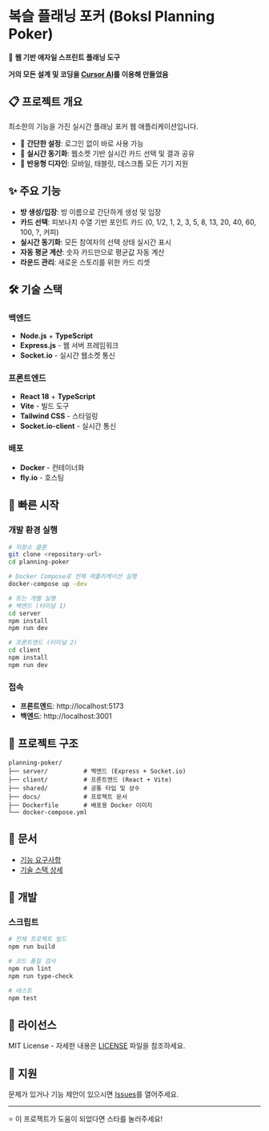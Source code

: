 # 복슬 플래닝 포커 (Boksl Planning Poker)

🎯 **웹 기반 애자일 스프린트 플래닝 도구**

**거의 모든 설계 및 코딩을 [Cursor AI](https://www.cursor.com/)를 이용해 만들었음**

## 📋 프로젝트 개요

최소한의 기능을 가진 실시간 플래닝 포커 웹 애플리케이션입니다.
- 🚀 **간단한 설정**: 로그인 없이 바로 사용 가능
- 🔄 **실시간 동기화**: 웹소켓 기반 실시간 카드 선택 및 결과 공유
- 📱 **반응형 디자인**: 모바일, 태블릿, 데스크톱 모든 기기 지원

## ✨ 주요 기능

- **방 생성/입장**: 방 이름으로 간단하게 생성 및 입장
- **카드 선택**: 피보나치 수열 기반 포인트 카드 (0, 1/2, 1, 2, 3, 5, 8, 13, 20, 40, 60, 100, ?, 커피)
- **실시간 동기화**: 모든 참여자의 선택 상태 실시간 표시
- **자동 평균 계산**: 숫자 카드만으로 평균값 자동 계산
- **라운드 관리**: 새로운 스토리를 위한 카드 리셋

## 🛠 기술 스택

### 백엔드
- **Node.js** + **TypeScript**
- **Express.js** - 웹 서버 프레임워크
- **Socket.io** - 실시간 웹소켓 통신

### 프론트엔드
- **React 18** + **TypeScript**
- **Vite** - 빌드 도구
- **Tailwind CSS** - 스타일링
- **Socket.io-client** - 실시간 통신

### 배포
- **Docker** - 컨테이너화
- **fly.io** - 호스팅

## 🚀 빠른 시작

### 개발 환경 실행

```bash
# 저장소 클론
git clone <repository-url>
cd planning-poker

# Docker Compose로 전체 애플리케이션 실행
docker-compose up -dev

# 또는 개별 실행
# 백엔드 (터미널 1)
cd server
npm install
npm run dev

# 프론트엔드 (터미널 2)  
cd client
npm install
npm run dev
```

### 접속
- **프론트엔드**: http://localhost:5173
- **백엔드**: http://localhost:3001

## 📁 프로젝트 구조

```
planning-poker/
├── server/          # 백엔드 (Express + Socket.io)
├── client/          # 프론트엔드 (React + Vite)
├── shared/          # 공통 타입 및 상수
├── docs/            # 프로젝트 문서
├── Dockerfile       # 배포용 Docker 이미지
└── docker-compose.yml
```

## 📖 문서

- [기능 요구사항](./docs/기능요구사항.md)
- [기술 스택 상세](./docs/기술스택.md)

## 🔧 개발

### 스크립트

```bash
# 전체 프로젝트 빌드
npm run build

# 코드 품질 검사
npm run lint
npm run type-check

# 테스트
npm test
```

## 📝 라이선스

MIT License - 자세한 내용은 [LICENSE](LICENSE) 파일을 참조하세요.

## 🤝 지원

문제가 있거나 기능 제안이 있으시면 [Issues](../../issues)를 열어주세요.

---

⭐ 이 프로젝트가 도움이 되었다면 스타를 눌러주세요! 